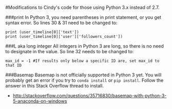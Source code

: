 #Modifications to Cindy's code for those using Python 3.x instead of 2.7.

###print
In Python 3, you need parentheses in print statement, or you get syntax error. So lines 30 & 31 need to be changed to:
```
print (user_timeline[0]['text'])
print (user_timeline[0]['user']['followers_count'])
```

###L aka long integer
All integers in Python 3 are long, so there is no need to designate in the value. So line 32 needs to be changed to:
```
max_id = -1 #If results only below a specific ID are, set max_id to that ID
```

###Basemap
Basemap is not officially supported in Python 3 yet. You will probably get an error if you try to `conda install` or `pip install`. Follow the answer in this Stack Overflow thread to install.
* http://stackoverflow.com/questions/35716830/basemap-with-python-3-5-anaconda-on-windows
